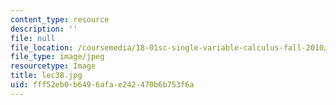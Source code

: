 ```yaml
---
content_type: resource
description: ''
file: null
file_location: /coursemedia/18-01sc-single-variable-calculus-fall-2010/fff52eb0b6496afae242470b6b753f6a_lec38.jpg
file_type: image/jpeg
resourcetype: Image
title: lec38.jpg
uid: fff52eb0-b649-6afa-e242-470b6b753f6a
---
```

